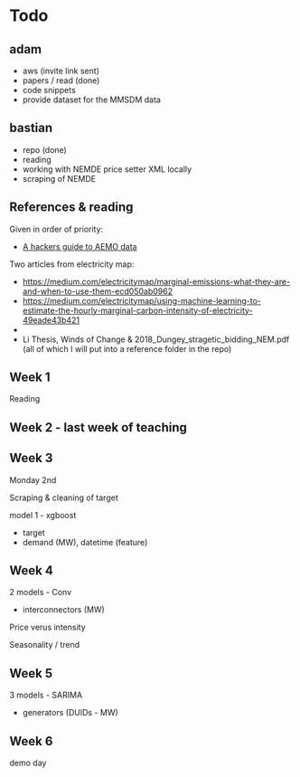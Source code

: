# Todo

## adam

- aws (invite link sent)
- papers / read (done)
- code snippets
- provide dataset for the MMSDM data

## bastian

- repo (done)
- reading
- working with NEMDE price setter XML locally
- scraping of NEMDE

## References & reading

Given in order of priority:

- [A hackers guide to AEMO data](https://adgefficiency.com/hackers-aemo/)

Two articles from electricity map:
- https://medium.com/electricitymap/marginal-emissions-what-they-are-and-when-to-use-them-ecd050ab0962
- https://medium.com/electricitymap/using-machine-learning-to-estimate-the-hourly-marginal-carbon-intensity-of-electricity-49eade43b421
- 
- Li Thesis, Winds of Change & 2018_Dungey_stragetic_bidding_NEM.pdf (all of which I will put into a reference folder in the repo)

## Week 1

Reading

## Week 2 - last week of teaching

## Week 3

Monday 2nd

Scraping & cleaning of target

model 1 - xgboost
- target
- demand (MW), datetime (feature)

## Week 4

2 models - Conv
- interconnectors (MW)

Price verus intensity

Seasonality / trend

## Week 5

3 models - SARIMA
- generators (DUIDs - MW)

## Week 6

demo day
